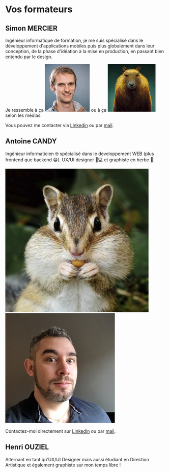 # Vos formateurs

## Simon MERCIER

Ingénieur informatique de formation, je me suis spécialisé dans le développement d'applications mobiles puis plus globalement dans leur conception, de la phase d'idéation à la mise en production, en passant bien entendu par le design.

Je ressemble à ça <img class="align-text trainer" src="../../assets/img/figma/introduction/trainers/simon_2.png"/> ou à ça <img class="align-text trainer" src="../../assets/img/figma/introduction/trainers/simon_1.png"/> selon les médias.

Vous pouvez me contacter via [Linkedin](https://www.linkedin.com/in/merciersimon/) ou par [mail](mailto:simon.mercier59@gmail.com).

## Antoine CANDY

Ingénieur informaticien 🤓 spécialisé dans le developpement WEB (plus frontend que backend 😁). UX/UI designer 📱💻 et graphiste en herbe 🎨.

<img class="trainer" src="../../assets/img/figma/introduction/trainers/antoine_1.jpg"/>
<img class="trainer" src="../../assets/img/figma/introduction/trainers/antoine_2.png"/>

Contactez-moi directement sur [Linkedin](https://fr.linkedin.com/in/antoine-candy-2347b1105) ou par [mail](mailto:antoine.candy@gmail.com).

## Henri OUZIEL

Alternant en tant qu’UX/UI Designer mais aussi étudiant en Direction Artistique et également graphiste sur mon temps libre !
